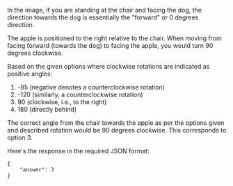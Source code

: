 In the image, if you are standing at the chair and facing the dog, the direction towards the dog is essentially the "forward" or 0 degrees direction.

The apple is positioned to the right relative to the chair. When moving from facing forward (towards the dog) to facing the apple, you would turn 90 degrees clockwise. 

Based on the given options where clockwise rotations are indicated as positive angles:
1) -85 (negative denotes a counterclockwise rotation)
2) -120 (similarly, a counterclockwise rotation)
3) 90 (clockwise, i.e., to the right)
4) 180 (directly behind)

The correct angle from the chair towards the apple as per the options given and described rotation would be 90 degrees clockwise. This corresponds to option 3.

Here's the response in the required JSON format:

```
{
    "answer": 3
}
```